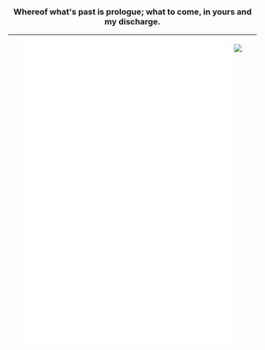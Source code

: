 <h3 align="center">Whereof what's past is prologue; what to come, in yours and my discharge.</h3>  

---

<div style="display: flex; gap: 10px; align-items: center; justify-content: center">
  <img src="/github-metrics.svg" alt="Metrics" width="417">
  <img href="https://c.tenor.com/3F5XmYhEARwAAAAd/chill-japan.gif" src="https://c.tenor.com/3F5XmYhEARwAAAAd/chill-japan.gif" height="602">
</div>
